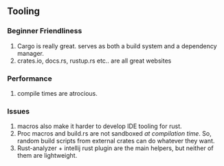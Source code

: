 ## Tooling
### Beginner Friendliness
1. Cargo is really great. serves as both a build system and a dependency manager. 
2. crates.io, docs.rs, rustup.rs etc.. are all great websites 

### Performance
1. compile times are atrocious. 




### Issues
1. macros also make it harder to develop IDE tooling for rust.
2. Proc macros and build.rs are not sandboxed *at compilation time*. So, random build scripts from external crates can do whatever they want.
3. Rust-analyzer + intellij rust plugin are the main helpers, but neither of them are lightweight.



